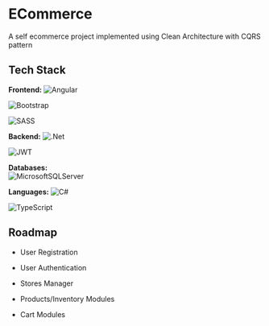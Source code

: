 
# ECommerce

A self ecommerce project implemented using Clean Architecture with CQRS pattern



## Tech Stack

**Frontend:** 
![Angular](https://img.shields.io/badge/angular-%23DD0031.svg?style=for-the-badge&logo=angular&logoColor=white)

![Bootstrap](https://img.shields.io/badge/bootstrap-%23563D7C.svg?style=for-the-badge&logo=bootstrap&logoColor=white)

![SASS](https://img.shields.io/badge/SASS-hotpink.svg?style=for-the-badge&logo=SASS&logoColor=white)

**Backend:** 
![.Net](https://img.shields.io/badge/.NET-5C2D91?style=for-the-badge&logo=.net&logoColor=white) 

![JWT](https://img.shields.io/badge/JWT-black?style=for-the-badge&logo=JSON%20web%20tokens)

**Databases:**  
![MicrosoftSQLServer](https://img.shields.io/badge/Microsoft%20SQL%20Sever-CC2927?style=for-the-badge&logo=microsoft%20sql%20server&logoColor=white)

**Languages:** 
![C#](https://img.shields.io/badge/c%23-%23239120.svg?style=for-the-badge&logo=c-sharp&logoColor=white)

![TypeScript](https://img.shields.io/badge/typescript-%23007ACC.svg?style=for-the-badge&logo=typescript&logoColor=white)

## Roadmap

- User Registration

- User Authentication
- Stores Manager
- Products/Inventory Modules
- Cart Modules

